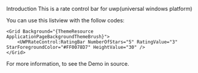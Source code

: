 
Introduction
This is a rate control bar for uwp(universal windows platform)

You can use this listview with the follow codes:

<Page
    x:Class="DemoUWPRateControl.MainPage"
    xmlns="http://schemas.microsoft.com/winfx/2006/xaml/presentation"
    xmlns:x="http://schemas.microsoft.com/winfx/2006/xaml"
    xmlns:local="using:DemoUWPRateControl"
    xmlns:d="http://schemas.microsoft.com/expression/blend/2008"
    xmlns:mc="http://schemas.openxmlformats.org/markup-compatibility/2006"
    xmlns:UWPRateControl="using:UWPRatingControl"
    mc:Ignorable="d">

    <Grid Background="{ThemeResource ApplicationPageBackgroundThemeBrush}">
        <UWPRateControl:RatingBar NumberOfStars="5" RatingValue="3" StarForegroundColor="#FF0078D7" HeightValue="30" />
    </Grid>
</Page>


For more information, to see the Demo in source.
